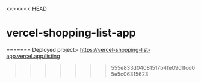 <<<<<<< HEAD
# vercel-shopping-list-app
=======
Deployed project:-
https://vercel-shopping-list-app.vercel.app/listing
>>>>>>> 555e833d04081517b4fe09d1fcd05e5c06315623
